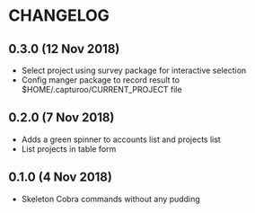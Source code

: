 # CHANGELOG

## 0.3.0 (12 Nov 2018)
+ Select project using survey package for interactive selection
+ Config manger package to record result to $HOME/.capturoo/CURRENT_PROJECT file

## 0.2.0 (7 Nov 2018)
+ Adds a green spinner to accounts list and projects list
+ List projects in table form

## 0.1.0 (4 Nov 2018)
+ Skeleton Cobra commands without any pudding

